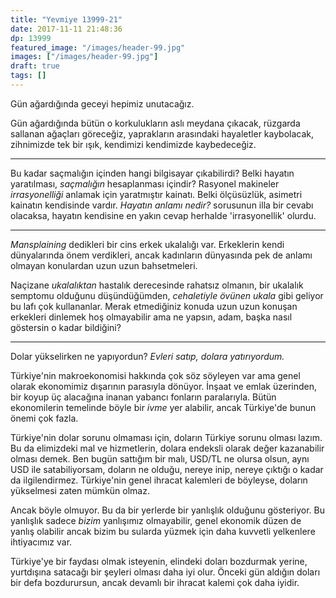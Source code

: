 ```yaml
---
title: "Yevmiye 13999-21"
date: 2017-11-11 21:48:36
dp: 13999
featured_image: "/images/header-99.jpg"
images: ["/images/header-99.jpg"]
draft: true
tags: []
---
```





Gün ağardığında geceyi hepimiz unutacağız.

Gün ağardığında bütün o korkulukların aslı meydana çıkacak, rüzgarda sallanan
ağaçları göreceğiz, yaprakların arasındaki hayaletler kaybolacak, zihnimizde tek
bir ışık, kendimizi kendimizde kaybedeceğiz.

-------------

Bu kadar saçmalığın içinden hangi bilgisayar çıkabilirdi? Belki hayatın
yaratılması, *saçmalığın* hesaplanması içindir? Rasyonel makineler
*irrasyonelliği* anlamak için yaratmıştır kainatı. Belki ölçüsüzlük, asimetri
kainatın kendisinde vardır. *Hayatın anlamı nedir?* sorusunun illa bir cevabı
olacaksa, hayatın kendisine en yakın cevap herhalde 'irrasyonellik' olurdu.

-----------

*Mansplaining* dedikleri bir cins erkek ukalalığı var. Erkeklerin kendi
dünyalarında önem verdikleri, ancak kadınların dünyasında pek de anlamı olmayan
konulardan uzun uzun bahsetmeleri.

Naçizane *ukalalıktan* hastalık derecesinde rahatsız olmanın, bir ukalalık
semptomu olduğunu düşündüğümden, *cehaletiyle övünen ukala* gibi geliyor bu lafı
çok kullananlar. Merak etmediğiniz konuda uzun uzun konuşan erkekleri dinlemek
hoş olmayabilir ama ne yapsın, adam, başka nasıl göstersin o kadar bildiğini?

-----

Dolar yükselirken ne yapıyordun? *Evleri satıp, dolara yatırıyordum.*

Türkiye'nin makroekonomisi hakkında çok söz söyleyen var ama genel olarak
ekonomimiz dışarının parasıyla dönüyor. İnşaat ve emlak üzerinden, bir koyup üç
alacağına inanan yabancı fonların paralarıyla. Bütün ekonomilerin temelinde
böyle bir *ivme* yer alabilir, ancak Türkiye'de bunun önemi çok fazla. 

Türkiye'nin dolar sorunu olmaması için, doların Türkiye sorunu olması lazım. Bu
da elimizdeki mal ve hizmetlerin, dolara endeksli olarak değer kazanabilir
olması demek. Ben bugün sattığım bir malı, USD/TL ne olursa olsun, aynı USD ile
satabiliyorsam, doların ne olduğu, nereye inip, nereye çıktığı o kadar da
ilgilendirmez. Türkiye'nin genel ihracat kalemleri de böyleyse, doların
yükselmesi zaten mümkün olmaz. 

Ancak böyle olmuyor. Bu da bir yerlerde bir yanlışlık olduğunu gösteriyor. Bu
yanlışlık sadece *bizim* yanlışımız olmayabilir, genel ekonomik düzen de yanlış
olabilir ancak bizim bu sularda yüzmek için daha kuvvetli yelkenlere ihtiyacımız
var.

Türkiye'ye bir faydası olmak isteyenin, elindeki doları bozdurmak yerine,
yurtdışına satacağı bir şeyleri olması daha iyi olur. Önceki gün aldığın doları
bir defa bozdurursun, ancak devamlı bir ihracat kalemi çok daha iyidir.


